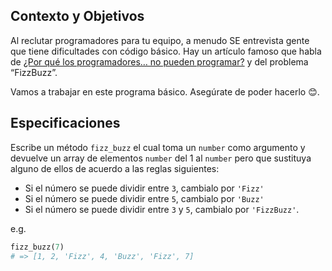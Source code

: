 ## Contexto y Objetivos

Al reclutar programadores para tu equipo, a menudo SE entrevista gente que tiene dificultades con código básico. Hay un artículo famoso que habla de [¿Por qué los programadores… no pueden programar?](http://blog.codinghorror.com/why-cant-programmers-program/) y del problema “FizzBuzz”.

Vamos a trabajar en este programa básico. Asegúrate de poder hacerlo 😊.

## Especificaciones

Escribe un método `fizz_buzz` el cual toma un `number` como argumento y devuelve un array de elementos `number` del 1 al `number` pero que sustituya alguno de ellos de acuerdo a las reglas siguientes:

- Si el número se puede dividir entre `3`, cambialo por `'Fizz'`
- Si el número se puede dividir entre `5`, cambialo por `'Buzz'`
- Si el número se puede dividir entre  `3` y `5`, cambialo por `'FizzBuzz'`.

e.g.

```ruby
fizz_buzz(7)
# => [1, 2, 'Fizz', 4, 'Buzz', 'Fizz', 7]
```
